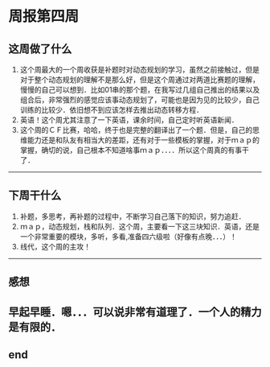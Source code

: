 # 周报第四周


## 这周做了什么

1. 这个周最大的一个周收获是补题时对动态规划的学习，虽然之前接触过，但是对于整个动态规划的理解不是那么好，但是这个周通过对两道比赛题的理解，慢慢的自己可以想到．比如01串的那个题，在我写过几组自己推出的结果以及组合后，非常强烈的感觉应该事动态规划了，可能也是因为见的比较少，自己训练的比较少．依旧想不到应该怎样去推出动态转移方程．
2. 英语！这个周尤其注意了一下英语，课余时间，自己定时听英语新闻．
3. 这个周的ＣＦ比赛，哈哈，终于也是完整的翻译出了一个题．但是，自己的思维能力还是和队友有相当大的差距，还有对于一些模板的掌握，对于ｍａｐ的掌握，确切的说，自己根本不知道啥事ｍａｐ．．．．所以这个周真的有事干了．
---


## 下周干什么


1. 补题，多思考，再补题的过程中，不断学习自己落下的知识，努力追赶．
2. ｍａｐ，动态规划，栈和队列．这个周，主要看一下这三块知识．英语，还是一个非常重要的模块，多听，多看,准备四六级啦（好像有点晚．．．）！
3. 线代，这个周的主攻！
---


## 感想

早起早睡．嗯．．．可以说非常有道理了．一个人的精力是有限的．
---


## end
